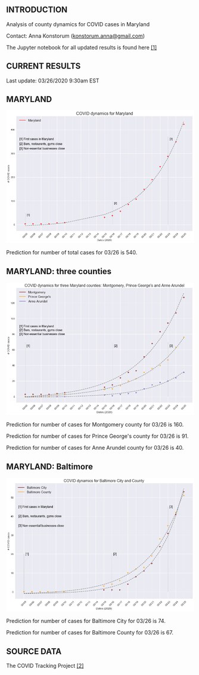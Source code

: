 INTRODUCTION
------------

Analysis of county dynamics for COVID cases in Maryland

Contact: Anna Konstorum (konstorum.anna@gmail.com)

The Jupyter notebook for all updated results is found here [[1]](https://github.com/akonstodata/md_county_covid/blob/master/code/MD_COVID_Dynamics.ipynb)

CURRENT RESULTS
------------
Last update: 03/26/2020 9:30am EST

MARYLAND
------------

![](https://github.com/akonstodata/md_county_covid/blob/master/results/MD_COVID_03262020.png)

Prediction for number of total cases for 03/26 is 540.


MARYLAND: three counties
------------
![](https://github.com/akonstodata/md_county_covid/blob/master/results/MD_COVID_3counties_03262020.png)

Prediction for number of cases for Montgomery county for 03/26 is 160.

Prediction for number of cases for Prince George's county for 03/26 is 91.

Prediction for number of cases for Anne Arundel county for 03/26 is 40. 


MARYLAND: Baltimore
------------
![](https://github.com/akonstodata/md_county_covid/blob/master/results/MD_COVID_Baltimore_03262020.png)

Prediction for number of cases for Baltimore City for 03/26 is 74.

Prediction for number of cases for Baltimore County for 03/26 is 67. 



SOURCE DATA
------------
The COVID Tracking Project [[2]](https://covidtracking.com/)
